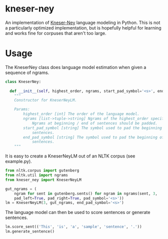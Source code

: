 # kneser-ney
An implementation of [Kneser-Ney](https://en.wikipedia.org/wiki/Kneser%E2%80%93Ney_smoothing) language modeling in Python.
This is not a particularly optimized implementation, but is hopefully helpful for learning and works fine for corpuses that aren't too large.

# Usage

  The KneserNey class does language model estimation when given a sequence of ngrams.
  
```python
class KneserNey:
    
  def __init__(self, highest_order, ngrams, start_pad_symbol='<s>', end_pad_symbol='</s>'):
    """
    Constructor for KneserNeyLM.

    Params:
        highest_order [int] The order of the language model.
        ngrams [list->tuple->string] Ngrams of the highest_order specified.
            Ngrams at beginning / end of sentences should be padded.
        start_pad_symbol [string] The symbol used to pad the beginning of
            sentences.
        end_pad_symbol [string] The symbol used to pad the beginning of
            sentences.
    """
 ```

It is easy to create a KneserNeyLM out of an NLTK corpus (see example.py).

```python
from nltk.corpus import gutenberg
from nltk.util import ngrams
from kneser_ney import KneserNeyLM

gut_ngrams = (
    ngram for sent in gutenberg.sents() for ngram in ngrams(sent, 3,
    pad_left=True, pad_right=True, pad_symbol='<s>'))
lm = KneserNeyLM(3, gut_ngrams, end_pad_symbol='<s>')
```

The language model can then be used to score sentences or generate sentences.

```python
lm.score_sent(('This', 'is', 'a', 'sample', 'sentence', '.'))
lm.generate_sentence()
```
